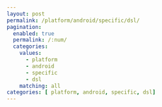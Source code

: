 ```yaml
---
layout: post
permalink: /platform/android/specific/dsl/
pagination: 
  enabled: true
  permalink: /:num/
  categories:
    values:
      - platform
      - android
      - specific
      - dsl
    matching: all
categories: [ platform, android, specific, dsl]
---
```


